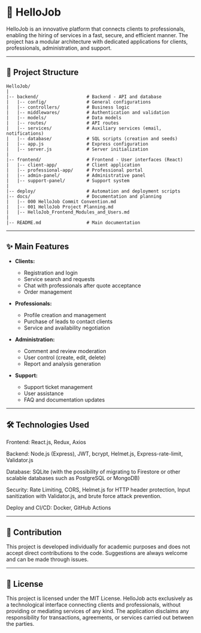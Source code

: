 # 📂 HelloJob

HelloJob is an innovative platform that connects clients to professionals, enabling the hiring of services in a fast, secure, and efficient manner. The project has a modular architecture with dedicated applications for clients, professionals, administration, and support.

---

## 📂 Project Structure

```
HelloJob/
|
|-- backend/                  # Backend - API and database
|   |-- config/               # General configurations
|   |-- controllers/          # Business logic
|   |-- middlewares/          # Authentication and validation
|   |-- models/               # Data models
|   |-- routes/               # API routes
|   |-- services/             # Auxiliary services (email, notifications)
|   |-- database/             # SQL scripts (creation and seeds)
|   |-- app.js                # Express configuration
|   |-- server.js             # Server initialization
|
|-- frontend/                 # Frontend - User interfaces (React)
|   |-- client-app/           # Client application
|   |-- professional-app/     # Professional portal
|   |-- admin-panel/          # Administrative panel
|   |-- support-panel/        # Support system
|
|-- deploy/                   # Automation and deployment scripts
|-- docs/                     # Documentation and planning
|   |-- 000 HelloJob Commit Convention.md
|   |-- 001 HelloJob Project Planning.md
|   |-- HelloJob_Frontend_Modules_and_Users.md
|
|-- README.md                 # Main documentation
```

---

## ✨ Main Features

- **Clients:**

  - Registration and login
  - Service search and requests
  - Chat with professionals after quote acceptance
  - Order management

- **Professionals:**

  - Profile creation and management
  - Purchase of leads to contact clients
  - Service and availability negotiation

- **Administration:**

  - Comment and review moderation
  - User control (create, edit, delete)
  - Report and analysis generation

- **Support:**

  - Support ticket management
  - User assistance
  - FAQ and documentation updates

---

## 🛠️ Technologies Used

Frontend: React.js, Redux, Axios

Backend: Node.js (Express), JWT, bcrypt, Helmet.js, Express-rate-limit, Validator.js

Database: SQLite (with the possibility of migrating to Firestore or other scalable databases such as PostgreSQL or MongoDB)

Security: Rate Limiting, CORS, Helmet.js for HTTP header protection, Input sanitization with Validator.js, and brute force attack prevention.

Deploy and CI/CD: Docker, GitHub Actions

---

## 🤝 Contribution

This project is developed individually for academic purposes and does not accept direct contributions to the code. Suggestions are always welcome and can be made through issues.

---

## 📄 License

This project is licensed under the MIT License. HelloJob acts exclusively as a technological interface connecting clients and professionals, without providing or mediating services of any kind. The application disclaims any responsibility for transactions, agreements, or services carried out between the parties.

